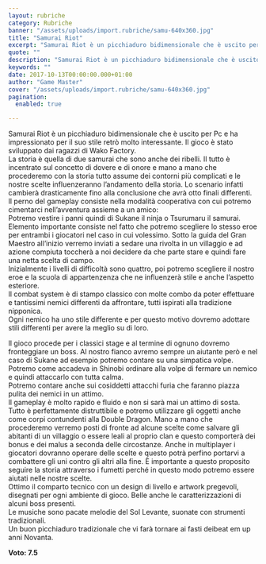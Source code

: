 ```yaml
---
layout: rubriche
category: Rubriche
banner: "/assets/uploads/import.rubriche/samu-640x360.jpg"
title: "Samurai Riot"
excerpt: "Samurai Riot è un picchiaduro bidimensionale che è uscito per Pc e ha impressionato per il suo stile retrò molto interessante. Il gioco è stato sviluppato dai  ragazzi di Wako Factory. La storia è quella di due samurai che sono anche dei ribelli. Il tutto è incentrato sul concetto di dovere e di onore e [&hellip"
quote: ""
description: "Samurai Riot è un picchiaduro bidimensionale che è uscito per Pc e ha impressionato per il suo stile retrò molto interessante. Il gioco è stato sviluppato dai  ragazzi di Wako Factory. La storia è quella di due samurai che sono anche dei ribelli. Il tutto è incentrato sul concetto di dovere e di onore e [&hellip"
keywords: ""
date: 2017-10-13T00:00:00.000+01:00
author: "Game Master"
cover: "/assets/uploads/import.rubriche/samu-640x360.jpg"
pagination:
  enabled: true

---
```


Samurai Riot è un picchiaduro bidimensionale che è uscito per Pc e ha impressionato per il suo stile retrò molto interessante. Il gioco è stato sviluppato dai ragazzi di Wako Factory.  
La storia è quella di due samurai che sono anche dei ribelli. Il tutto è incentrato sul concetto di dovere e di onore e mano a mano che procederemo con la storia tutto assume dei contorni più complicati e le nostre scelte influenzeranno l’andamento della storia. Lo scenario infatti cambierà drasticamente fino alla conclusione che avrà otto finali differenti.  
Il perno del gameplay consiste nella modalità cooperativa con cui potremo cimentarci nell’avventura assieme a un amico:  
Potremo vestire i panni quindi di Sukane il ninja o Tsurumaru il samurai. Elemento importante consiste nel fatto che potremo scegliere lo stesso eroe per entrambi i giocatori nel caso in cui volessimo. Sotto la guida del Gran Maestro all’inizio verremo inviati a sedare una rivolta in un villaggio e ad azione compiuta toccherà a noi decidere da che parte stare e quindi fare una netta scelta di campo.  
Inizialmente i livelli di difficoltà sono quattro, poi potremo scegliere il nostro eroe e la scuola di appartenzenza che ne influenzerà stile e anche l’aspetto esteriore.  
Il combat system è di stampo classico con molte combo da poter effettuare e tantissimi nemici differenti da affrontare, tutti ispirati alla tradizione nipponica.  
Ogni nemico ha uno stile differente e per questo motivo dovremo adottare stili differenti per avere la meglio su di loro.  
  
Il gioco procede per i classici stage e al termine di ognuno dovremo fronteggiare un boss. Al nostro fianco avremo sempre un aiutante però e nel caso di Sukane ad esempio potremo contare su una simpatica volpe. Potremo come accadeva in Shinobi ordinare alla volpe di fermare un nemico e quindi attaccarlo con tutta calma.  
Potremo contare anche sui cosiddetti attacchi furia che faranno piazza pulita dei nemici in un attimo.  
Il gameplay è molto rapido e fluido e non si sarà mai un attimo di sosta. Tutto è perfettamente distruttibile e potremo utilizzare gli oggetti anche come corpi contundenti alla Double Dragon. Mano a mano che procederemo verremo posti di fronte ad alcune scelte come salvare gli abitanti di un villaggio o essere leali al proprio clan e questo comporterà dei bonus e dei malus a seconda delle circostanze. Anche in multiplayer i giocatori dovranno operare delle scelte e questo potrà perfino portarvi a combattere gli uni contro gli altri alla fine. È importante a questo proposito seguire la storia attraverso i fumetti perché in questo modo potremo essere aiutati nelle nostre scelte.  
Ottimo il comparto tecnico con un design di livello e artwork pregevoli, disegnati per ogni ambiente di gioco. Belle anche le caratterizzazioni di alcuni boss presenti.  
Le musiche sono pacate melodie del Sol Levante, suonate con strumenti tradizionali.  
Un buon picchiaduro tradizionale che vi farà tornare ai fasti deibeat em up anni Novanta.

 **Voto: 7.5**